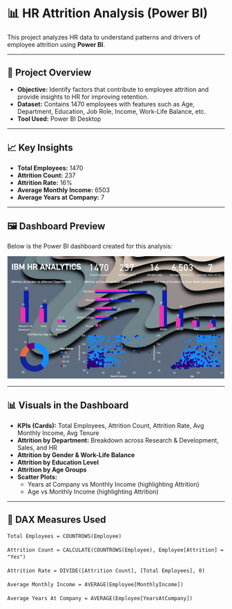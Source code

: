 # 📊 HR Attrition Analysis (Power BI)

This project analyzes HR data to understand patterns and drivers of employee attrition using **Power BI**.

---

## 🚀 Project Overview
- **Objective:** Identify factors that contribute to employee attrition and provide insights to HR for improving retention.
- **Dataset:** Contains 1470 employees with features such as Age, Department, Education, Job Role, Income, Work-Life Balance, etc.
- **Tool Used:** Power BI Desktop

---

## 📈 Key Insights
- **Total Employees:** 1470  
- **Attrition Count:** 237  
- **Attrition Rate:** 16%  
- **Average Monthly Income:** 6503  
- **Average Years at Company:** 7  

---

## 🖼️ Dashboard Preview
Below is the Power BI dashboard created for this analysis:

![HR Dashboard](https://github.com/Gagan-Kumar-Profile/IBM-HR-DATASET-ANALYSIS-POWER-BI/blob/main/HR%20analysis%20Screenshot.png)



---

## 📊 Visuals in the Dashboard
- **KPIs (Cards):** Total Employees, Attrition Count, Attrition Rate, Avg Monthly Income, Avg Tenure  
- **Attrition by Department:** Breakdown across Research & Development, Sales, and HR  
- **Attrition by Gender & Work-Life Balance**  
- **Attrition by Education Level**  
- **Attrition by Age Groups**  
- **Scatter Plots:**  
  - Years at Company vs Monthly Income (highlighting Attrition)  
  - Age vs Monthly Income (highlighting Attrition)  

---

## 🧮 DAX Measures Used
```DAX
Total Employees = COUNTROWS(Employee)

Attrition Count = CALCULATE(COUNTROWS(Employee), Employee[Attrition] = "Yes")

Attrition Rate = DIVIDE([Attrition Count], [Total Employees], 0)

Average Monthly Income = AVERAGE(Employee[MonthlyIncome])

Average Years At Company = AVERAGE(Employee[YearsAtCompany])
